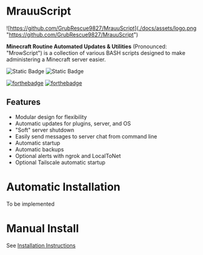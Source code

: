 # MrauuScript
![https://github.com/GrubRescue9827/MrauuScript](./docs/assets/logo.png "https://github.com/GrubRescue9827/MrauuScript")

 **Minecraft Routine Automated Updates & Utilities** (Pronounced: "MrowScript") is a collection of various BASH scripts designed to make administering a Minecraft server easier.

 ![Static Badge](https://img.shields.io/badge/Made_With-BASH-red?style=flat) ![Static Badge](https://img.shields.io/badge/Made_By-FEMBOYS-purple?style=flat)


 [![forthebadge](https://forthebadge.com/images/badges/0-percent-optimized.svg)](https://forthebadge.com) [![forthebadge](https://forthebadge.com/images/badges/contains-tasty-spaghetti-code.svg)](https://forthebadge.com)

## Features
* Modular design for flexibility
* Automatic updates for plugins, server, and OS
* "Soft" server shutdown
* Easily send messages to server chat from command line
* Automatic startup
* Automatic backups
* Optional alerts with ngrok and LocalToNet
* Optional Tailscale automatic startup

# Automatic Installation
To be implemented

# Manual Install
See [Installation Instructions](./docs/install.md)
